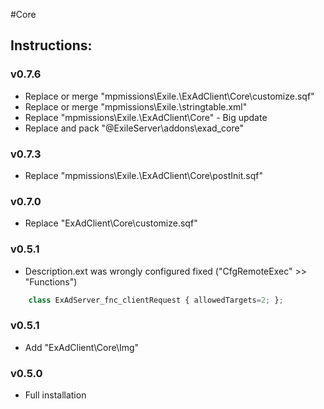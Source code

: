 #Core  
## Instructions:   

### v0.7.6 
* Replace or merge "mpmissions\Exile.<map>\ExAdClient\Core\customize.sqf"
* Replace or merge "mpmissions\Exile.<map>\stringtable.xml"
* Replace "mpmissions\Exile.<map>\ExAdClient\Core" - Big update
* Replace and pack "@ExileServer\addons\exad_core"
 
### v0.7.3 
* Replace "mpmissions\Exile.<map>\ExAdClient\Core\postInit.sqf"

### v0.7.0  
* Replace "ExAdClient\Core\customize.sqf"
  
### v0.5.1  
* Description.ext was wrongly configured fixed ("CfgRemoteExec" >> "Functions")
```js
	class ExAdServer_fnc_clientRequest { allowedTargets=2; };
```  

###  v0.5.1  
* Add "ExAdClient\Core\Img"   
 
### v0.5.0  
* Full installation